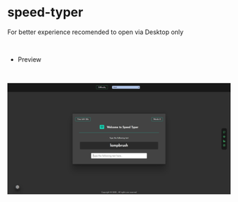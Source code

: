 # speed-typer

For better experience recomended to open via Desktop only


<br>

- Preview 

<br>


![App Screenshot](https://github.com/subham-04/speed-typer/blob/main/speed%20typer.png)
